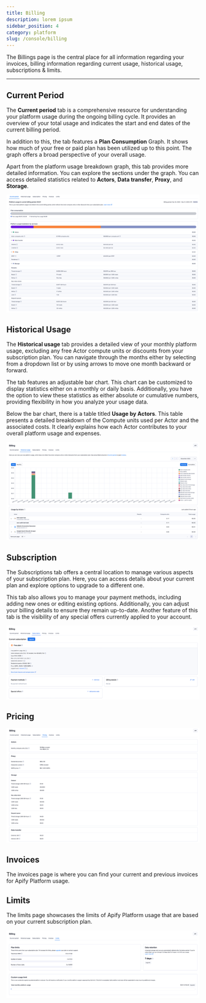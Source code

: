 ```yaml
---
title: Billing
description: lorem ipsum
sidebar_position: 4
category: platform
slug: /console/billing
---
```


The Billings page is the central place for all information regarding your invoices, billing information regarding current usage, historical usage, subscriptions & limits.

---

## Current Period

The **Current period** tab is a comprehensive resource for understanding your platform usage during the ongoing billing cycle. It provides an overview of your total usage and indicates the start and end dates of the current billing period.

In addition to this, the tab features a **Plan Consumption** Graph. It shows how much of your free or paid plan has been utilized up to this point. The graph offers a broad perspective of your overall usage.

Apart from the platform usage breakdown graph, this tab provides more detailed information. You can explore the sections under the graph. You can access detailed statistics related to **Actors**, **Data transfer**, **Proxy**, and **Storage**.

![Apify Console current period view](./images/console-billing-current-period.png)

## Historical Usage

The **Historical usage** tab provides a detailed view of your monthly platform usage, excluding any free Actor compute units or discounts from your subscription plan. You can navigate through the months either by selecting from a dropdown list or by using arrows to move one month backward or forward.

The tab features an adjustable bar chart. This chart can be customized to display statistics either on a monthly or daily basis. Additionally, you have the option to view these statistics as either absolute or cumulative numbers, providing flexibility in how you analyze your usage data.

Below the bar chart, there is a table titled **Usage by Actors**. This table presents a detailed breakdown of the Compute units used per Actor and the associated costs. It clearly explains how each Actor contributes to your overall platform usage and expenses.

![Apify Console historical usage view](./images/console-billing-historical-usage.png)

## Subscription

The Subscriptions tab offers a central location to manage various aspects of your subscription plan. Here, you can access details about your current plan and explore options to upgrade to a different one.

This tab also allows you to manage your payment methods, including adding new ones or editing existing options. Additionally, you can adjust your billing details to ensure they remain up-to-date.
Another feature of this tab is the visibility of any special offers currently applied to your account.

![Apify console subscription view](./images/console-billing-subscription.png)

## Pricing

![APify console pricing view](./images/console-billing-pricing.png)

## Invoices

The invoices page is where you can find your current and previous invoices for Apify Platform usage.

## Limits

The limits page showcases the limits of Apify Platform usage that are based on your current subscription plan.

![Apify Console limits view](./images/console-billing-limits.png)

